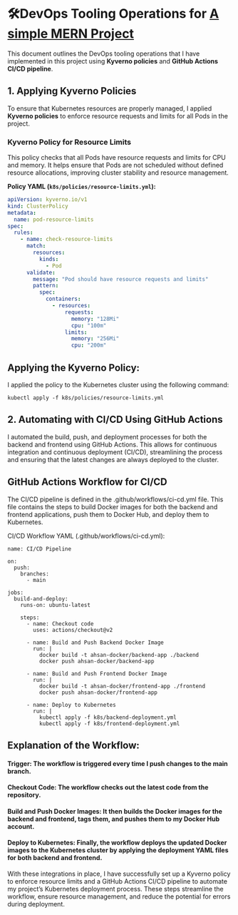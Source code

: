# 🛠️DevOps Tooling Operations for [A simple MERN Project](https://github.com/shivakrishnak13/attryb_project)


This document outlines the DevOps tooling operations that I have implemented in this project using **Kyverno policies** and **GitHub Actions CI/CD pipeline**.

## 1. Applying Kyverno Policies

To ensure that Kubernetes resources are properly managed, I applied **Kyverno policies** to enforce resource requests and limits for all Pods in the project.

### Kyverno Policy for Resource Limits

This policy checks that all Pods have resource requests and limits for CPU and memory. It helps ensure that Pods are not scheduled without defined resource allocations, improving cluster stability and resource management.

**Policy YAML (`k8s/policies/resource-limits.yml`):**
```yaml
apiVersion: kyverno.io/v1
kind: ClusterPolicy
metadata:
  name: pod-resource-limits
spec:
  rules:
    - name: check-resource-limits
      match:
        resources:
          kinds:
            - Pod
      validate:
        message: "Pod should have resource requests and limits"
        pattern:
          spec:
            containers:
              - resources:
                  requests:
                    memory: "128Mi"
                    cpu: "100m"
                  limits:
                    memory: "256Mi"
                    cpu: "200m"
```


## Applying the Kyverno Policy:
I applied the policy to the Kubernetes cluster using the following command:

```
kubectl apply -f k8s/policies/resource-limits.yml
```

## 2. Automating with CI/CD Using GitHub Actions
I automated the build, push, and deployment processes for both the backend and frontend using GitHub Actions. This allows for continuous integration and continuous deployment (CI/CD), streamlining the process and ensuring that the latest changes are always deployed to the cluster.

## GitHub Actions Workflow for CI/CD
The CI/CD pipeline is defined in the .github/workflows/ci-cd.yml file. This file contains the steps to build Docker images for both the backend and frontend applications, push them to Docker Hub, and deploy them to Kubernetes.

CI/CD Workflow YAML (.github/workflows/ci-cd.yml):
```
name: CI/CD Pipeline

on:
  push:
    branches:
      - main

jobs:
  build-and-deploy:
    runs-on: ubuntu-latest

    steps:
      - name: Checkout code
        uses: actions/checkout@v2

      - name: Build and Push Backend Docker Image
        run: |
          docker build -t ahsan-docker/backend-app ./backend
          docker push ahsan-docker/backend-app

      - name: Build and Push Frontend Docker Image
        run: |
          docker build -t ahsan-docker/frontend-app ./frontend
          docker push ahsan-docker/frontend-app

      - name: Deploy to Kubernetes
        run: |
          kubectl apply -f k8s/backend-deployment.yml
          kubectl apply -f k8s/frontend-deployment.yml
```

## Explanation of the Workflow:
#### Trigger: The workflow is triggered every time I push changes to the main branch.
#### Checkout Code: The workflow checks out the latest code from the repository.
#### Build and Push Docker Images: It then builds the Docker images for the backend and frontend, tags them, and pushes them to my Docker Hub account.
#### Deploy to Kubernetes: Finally, the workflow deploys the updated Docker images to the Kubernetes cluster by applying the deployment YAML files for both backend and frontend.


With these integrations in place, I have successfully set up a Kyverno policy to enforce resource limits and a GitHub Actions CI/CD pipeline to automate my project’s Kubernetes deployment process. These steps streamline the workflow, ensure resource management, and reduce the potential for errors during deployment.
